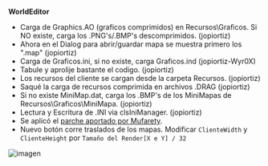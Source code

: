 **WorldEditor**

- Carga de Graphics.AO (graficos comprimidos) en Recursos\Graficos. Si NO existe, carga los .PNG's/.BMP's descomprimidos. (jopiortiz)
- Ahora en el Dialog para abrir/guardar mapa se muestra primero los ".map" (jopiortiz)
- Carga de Graficos.ini, si no existe, carga Graficos.ind (jopiortiz-Wyr0X)
- Tabule y aprolije bastante el codigo. (jopiortiz)
- Los recursos del cliente se cargan desde la carpeta Recursos. (jopiortiz)
- Saqué la carga de recursos comprimida en archivos .DRAG (jopiortiz)
- Si no existe MiniMap.dat, carga los .BMP's de los MiniMapas de Recursos\Graficos\MiniMapa. (jopiortiz)
- Lectura y Escritura de .INI via clsIniManager. (jopiortiz)
- Se aplicó el [parche aportado por Mufarety](https://www.gs-zone.org/temas/world-editor-de-lorwik-parcheado.99336/).
- Nuevo botón corre traslados de los mapas. Modificar `ClienteWidth` y `ClienteHeight` por `Tamaño del Render[X e Y] / 32`

![imagen](https://cdn.discordapp.com/attachments/668202050743435265/670359756040437812/WE_Demo.png)
